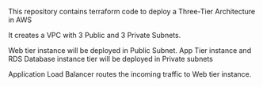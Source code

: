 This repository contains terraform code to deploy a Three-Tier Architecture in AWS

It creates a VPC with 3 Public and 3 Private Subnets. 

Web tier instance will be deployed in Public Subnet. App Tier instance and RDS Database instance tier will be deployed in Private subnets

Application Load Balancer routes the incoming traffic to Web tier instance.
